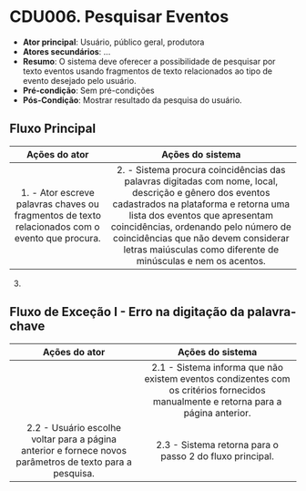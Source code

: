 # CDU006. Pesquisar Eventos

- **Ator principal**: Usuário, público geral, produtora
- **Atores secundários**: ...	 
- **Resumo**: O sistema deve oferecer a possibilidade de pesquisar por texto eventos usando fragmentos de texto relacionados ao tipo de evento desejado pelo usuário.
- **Pré-condição**: Sem pré-condições
- **Pós-Condição**: Mostrar resultado da pesquisa do usuário.

## Fluxo Principal 
| Ações do ator | Ações do sistema |
| :-----------------: | :-----------------: | 
| 1. - Ator escreve palavras chaves ou fragmentos de texto relacionados com o evento que procura. |2. - Sistema procura coincidências das palavras digitadas com nome, local, descrição e gênero dos eventos cadastrados na plataforma e retorna uma lista dos eventos que apresentam coincidências, ordenando pelo número de coincidências que não devem considerar letras maiúsculas como diferente de minúsculas e nem os acentos. 
3.


## Fluxo de Exceção I - Erro na digitação da palavra-chave
| Ações do ator | Ações do sistema |
| :-----------------: |:-----------------: | 
| |2.1 - Sistema informa que não existem eventos condizentes com os critérios fornecidos manualmente e retorna para a página anterior. |  
| 2.2 - Usuário escolhe voltar para a página anterior e fornece novos parâmetros de texto para a pesquisa.| 2.3 - Sistema retorna para o passo 2 do fluxo principal. |

